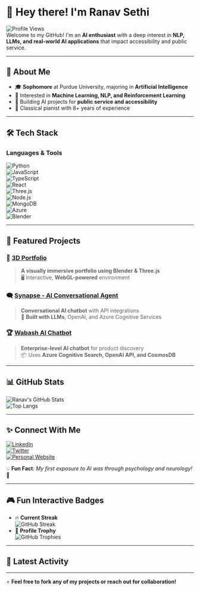 # 👋 Hey there! I'm Ranav Sethi

![Profile Views](https://komarev.com/ghpvc/?username=ranavsethi&color=blueviolet&style=flat-square)  
Welcome to my GitHub! I'm an **AI enthusiast** with a deep interest in **NLP, LLMs, and real-world AI applications** that impact accessibility and public service.

---

## 🚀 About Me
- 🎓 **Sophomore** at Purdue University, majoring in **Artificial Intelligence**  
- 🧠 Interested in **Machine Learning, NLP, and Reinforcement Learning**  
- 🔨 Building AI projects for **public service and accessibility**  
- 🎹 Classical pianist with 8+ years of experience  

---

## 🛠️ Tech Stack  
### **Languages & Tools**  
![Python](https://img.shields.io/badge/Python-FFD43B?style=for-the-badge&logo=python&logoColor=blue)  
![JavaScript](https://img.shields.io/badge/JavaScript-F7DF1E?style=for-the-badge&logo=javascript&logoColor=black)  
![TypeScript](https://img.shields.io/badge/TypeScript-3178C6?style=for-the-badge&logo=typescript&logoColor=white)  
![React](https://img.shields.io/badge/React-61DAFB?style=for-the-badge&logo=react&logoColor=black)  
![Three.js](https://img.shields.io/badge/Three.js-000000?style=for-the-badge&logo=three.js&logoColor=white)  
![Node.js](https://img.shields.io/badge/Node.js-339933?style=for-the-badge&logo=node.js&logoColor=white)  
![MongoDB](https://img.shields.io/badge/MongoDB-47A248?style=for-the-badge&logo=mongodb&logoColor=white)  
![Azure](https://img.shields.io/badge/Azure-0078D4?style=for-the-badge&logo=microsoftazure&logoColor=white)  
![Blender](https://img.shields.io/badge/Blender-F5792A?style=for-the-badge&logo=blender&logoColor=white)  

---

## 📌 Featured Projects  
### 🎨 **[3D Portfolio](https://github.com/ranavsethi/3d-portfolio)**
> **A visually immersive portfolio using Blender & Three.js**  
> 🖥️ Interactive, **WebGL-powered** environment

### 🗨️ **[Synapse - AI Conversational Agent](https://github.com/ranavsethi/synapse)**
> **Conversational AI chatbot** with API integrations  
> 🤖 **Built with LLMs**, OpenAI, and Azure Cognitive Services  

### 🏆 **[Wabash AI Chatbot](https://github.com/ranavsethi/wabash-chatbot)**
> **Enterprise-level AI chatbot** for product discovery  
> 📦 Uses **Azure Cognitive Search, OpenAI API, and CosmosDB**  

---

## 📊 GitHub Stats  
![Ranav's GitHub Stats](https://github-readme-stats.vercel.app/api?username=ranavsethi&show_icons=true&theme=radical&count_private=true)  
![Top Langs](https://github-readme-stats.vercel.app/api/top-langs/?username=ranavsethi&layout=compact&theme=radical)  

---

## ✨ Connect With Me  
[![LinkedIn](https://img.shields.io/badge/LinkedIn-0A66C2?style=for-the-badge&logo=linkedin&logoColor=white)](https://www.linkedin.com/in/ranavsethi/)  
[![Twitter](https://img.shields.io/badge/Twitter-1DA1F2?style=for-the-badge&logo=twitter&logoColor=white)](https://twitter.com/ranavsethi)  
[![Personal Website](https://img.shields.io/badge/Website-000000?style=for-the-badge&logo=vercel&logoColor=white)](https://ranavsethi.dev)  

💡 **Fun Fact**: *My first exposure to AI was through psychology and neurology!* 🧠  

---

## 🎮 Fun Interactive Badges  
- 🔥 **Current Streak**  
  ![GitHub Streak](https://github-readme-streak-stats.herokuapp.com/?user=ranavsethi&theme=radical)  
- 🎯 **Profile Trophy**  
  ![GitHub Trophies](https://github-profile-trophy.vercel.app/?username=ranavsethi&theme=radical&no-frame=true)  

---

## 🚀 Latest Activity  
<!--START_SECTION:activity-->
<!--END_SECTION:activity-->

---

⭐ **Feel free to fork any of my projects or reach out for collaboration!**  
